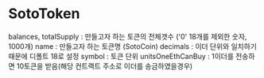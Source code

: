 # SotoToken

balances, totalSupply : 만들고자 하는 토큰의 전체갯수 ('0' 18개를 제외한 숫자, 1000개)
name : 만들고자 하는 토큰명 (SotoCoin)
decimals : 이더 단위와 일치하기 때문에 디폴트 18로 설정 
symbol : 토큰 단위
unitsOneEthCanBuy : 1이더를 전송하면 10토큰을 받음(해당 컨트랙트 주소로 이더를 송금하였을경우)
